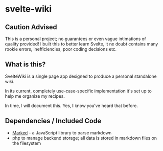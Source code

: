 # svelte-wiki

## Caution Advised

This is a personal project; no guarantees or even vague intimations of quality provided! I built this to better learn Svelte, it no doubt contains many rookie errors, inefficiencies, poor coding decisions etc.

## What is this?

SvelteWiki is a single page app designed to produce a personal standalone wiki.

In its current, completely use-case-specific implementation it's set up to help me organize my recipes.

In time, I will document this. Yes, I know you've heard that before.

## Dependencies / Included Code

* [Marked](https://github.com/markedjs/marked) - a JavaScript library to parse markdown
* php to manage backend storage; all data is stored in markdown files on the filesystem
